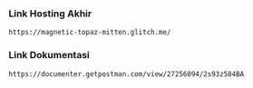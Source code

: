 ### Link Hosting Akhir
` https://magnetic-topaz-mitten.glitch.me/ `

### Link Dokumentasi 
` https://documenter.getpostman.com/view/27256094/2s93z584BA `